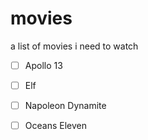 # movies
a list of movies i need to watch

- [ ] Apollo 13
- [ ] Elf
- [ ] Napoleon Dynamite
- [ ] Oceans Eleven



